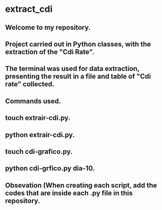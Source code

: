# extract_cdi

<h2>Welcome to my repository.
<h2>Project carried out in Python classes, with the extraction of the "Cdi Rate".
<h2>The terminal was used for data extraction, presenting the result in a file and table of "Cdi rate" collected.
<h2>Commands used.
<h2>touch extrair-cdi.py.
<h2>python extrair-cdi.py.
<h2>touch cdi-grafico.py.
<h2>python cdi-grfico.py dia-10.
<h2>Obsevation (When creating each script, add the codes that are inside each .py file in this repository.
